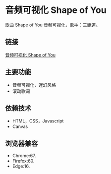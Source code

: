 # 音频可视化 Shape of You

歌曲 Shape of You 音频可视化，歌手：三畿道。

## 链接

[音频可视化 Shape of You](https://wingsj0.github.io/AudioVisualization_ShapeOfYou/)

## 主要功能

- 音频可视化，迷幻风格
- 滚动歌词

## 依赖技术

- HTML，CSS，Javascript
- Canvas

## 浏览器兼容

- Chrome:67.
- Firefox:60.
- Edge:16.